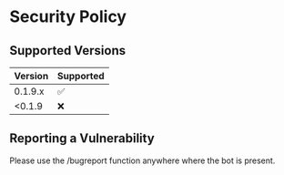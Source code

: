 # Security Policy

## Supported Versions

| Version | Supported          |
| ------- | ------------------ |
| 0.1.9.x | :white_check_mark: |
| <0.1.9  | :x:                |

## Reporting a Vulnerability

Please use the /bugreport function anywhere where the bot is present.
